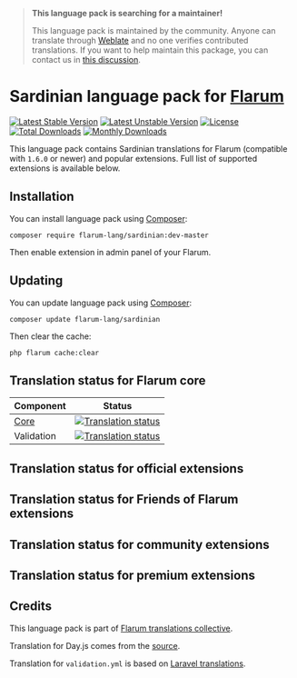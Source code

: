 > **This language pack is searching for a maintainer!**
>
> This language pack is maintained by the community. Anyone can translate through [Weblate](https://weblate.rob006.net/languages/sc/flarum/) and no one verifies contributed translations. If you want to help maintain this package, you can contact us in [this discussion](https://discuss.flarum.org/d/27519-the-flarum-language-project).


# Sardinian language pack for [Flarum](https://flarum.org/)

[![Latest Stable Version](https://img.shields.io/packagist/v/flarum-lang/sardinian?color=success&label=stable)](https://packagist.org/packages/flarum-lang/sardinian) 
[![Latest Unstable Version](https://img.shields.io/packagist/v/flarum-lang/sardinian?include_prereleases&label=unstable)](https://packagist.org/packages/flarum-lang/sardinian) 
[![License](https://img.shields.io/packagist/l/flarum-lang/sardinian)](https://packagist.org/packages/flarum-lang/sardinian) 
[![Total Downloads](https://img.shields.io/packagist/dt/flarum-lang/sardinian)](https://packagist.org/packages/flarum-lang/sardinian/stats) 
[![Monthly Downloads](https://img.shields.io/packagist/dm/flarum-lang/sardinian)](https://packagist.org/packages/flarum-lang/sardinian/stats) 

This language pack contains Sardinian translations for Flarum (compatible with `1.6.0` or newer) and popular extensions. Full list of supported extensions is available below.


## Installation

You can install language pack using [Composer](https://getcomposer.org/):

```console
composer require flarum-lang/sardinian:dev-master
```

Then enable extension in admin panel of your Flarum.


## Updating

You can update language pack using [Composer](https://getcomposer.org/):

```console
composer update flarum-lang/sardinian
```

Then clear the cache:

```console
php flarum cache:clear
```


## Translation status for Flarum core

| Component | Status |
| --- | --- |
| [Core](https://github.com/flarum/flarum-core) | [![Translation status](https://weblate.rob006.net/widgets/flarum/sc/core/svg-badge.svg)](https://weblate.rob006.net/projects/flarum/core/sc/) |
| Validation | [![Translation status](https://weblate.rob006.net/widgets/flarum/sc/validation/svg-badge.svg)](https://weblate.rob006.net/projects/flarum/validation/sc/) |


## Translation status for official extensions

<!-- flarum-extensions-list-start -->
<!-- flarum-extensions-list-stop -->


## Translation status for Friends of Flarum extensions

<!-- fof-extensions-list-start -->
<!-- fof-extensions-list-stop -->


## Translation status for community extensions

<!-- various-extensions-list-start -->
<!-- various-extensions-list-stop -->


## Translation status for premium extensions

<!-- premium-extensions-list-start -->
<!-- premium-extensions-list-stop -->


## Credits

This language pack is part of [Flarum translations collective](https://github.com/rob006-software/flarum-translations).

Translation for Day.js comes from the [source](https://github.com/iamkun/dayjs/blob/v1.10.4/src/locale/sc.js).

Translation for `validation.yml` is based on [Laravel translations](https://github.com/Laravel-Lang/lang/blob/8.1.3/src/sc/validation.php).
